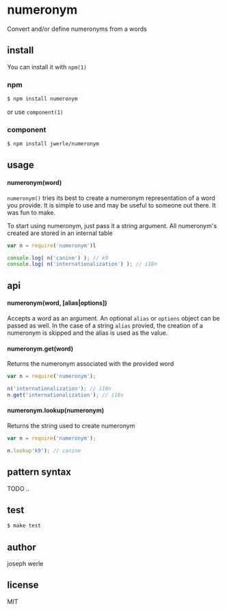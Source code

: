 numeronym
======

Convert and/or define numeronyms from a words


## install
You can install it with `npm(1)`
### npm
```sh
$ npm install numeronym
```

or use `component(1)`
### component
```sh
$ npm install jwerle/numeronym
```

## usage
#### numeronym(word)
`numeronym()` tries its best to create a numeronym representation of a word you provide. It is simple
to use and may be useful to someone out there. It was fun to make.

To start using numeronym, just pass it a string argument. All numeronym's created are stored in an internal
table

```js
var n = require('numeronym')l

console.log( n('canine') ); // k9
console.log( n('internationalization') ); // i18n

```

## api
#### numeronym(word, [alias|options])
Accepts a word as an argument. An optional `alias` or `options` object can be passed as well. In the case
of a string `alias` provied, the creation of a numeronym is skipped and the alias is used as the value.


#### numeronym.get(word)
Returns the numeronym associated with the provided word

```js
var n = require('numeronym');

n('internationalization'); // i18n
n.get('internationalization'); // i18n
```

#### numeronym.lookup(numeronym)
Returns the string used to create numeronym

```js
var n = require('numeronym');

n.lookup'k9'); // canine
```


## pattern syntax
TODO ..


## test
```sh
$ make test
```

## author
joseph werle

## license
MIT